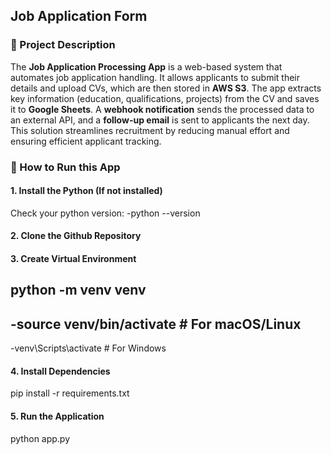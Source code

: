 ## Job Application Form

### 🎯 Project Description
The **Job Application Processing App** is a web-based system that automates job application handling. It allows applicants to submit their details and upload CVs, which are then stored in **AWS S3**. The app extracts key information (education, qualifications, projects) from the CV and saves it to **Google Sheets**. A **webhook notification** sends the processed data to an external API, and a **follow-up email** is sent to applicants the next day. This solution streamlines recruitment by reducing manual effort and ensuring efficient applicant tracking. 

### 🚀 How to Run this App

#### 1. Install the Python (If not installed)
Check your python version:
-python --version

#### 2. Clone the Github Repository

#### 3. Create Virtual Environment
python -m venv venv
---
-source venv/bin/activate  # For macOS/Linux
---
-venv\Scripts\activate     # For Windows


#### 4. Install Dependencies
pip install -r requirements.txt


#### 5. Run the Application 
python app.py
